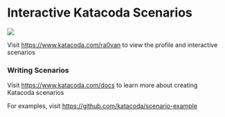 # Interactive Katacoda Scenarios

[![](http://shields.katacoda.com/katacoda/ra0van/count.svg)](https://www.katacoda.com/ra0van "Get your profile on Katacoda.com")

Visit https://www.katacoda.com/ra0van to view the profile and interactive scenarios

### Writing Scenarios
Visit https://www.katacoda.com/docs to learn more about creating Katacoda scenarios

For examples, visit https://github.com/katacoda/scenario-example
